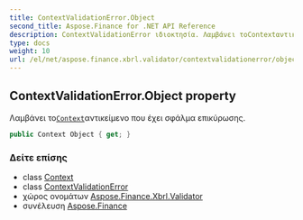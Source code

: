 ```yaml
---
title: ContextValidationError.Object
second_title: Aspose.Finance for .NET API Reference
description: ContextValidationError ιδιοκτησία. Λαμβάνει τοContextαντικείμενο που έχει σφάλμα επικύρωσης.
type: docs
weight: 10
url: /el/net/aspose.finance.xbrl.validator/contextvalidationerror/object/
---
```

## ContextValidationError.Object property

Λαμβάνει το[`Context`](../../../aspose.finance.xbrl/context/)αντικείμενο που έχει σφάλμα επικύρωσης.

```csharp
public Context Object { get; }
```

### Δείτε επίσης

* class [Context](../../../aspose.finance.xbrl/context/)
* class [ContextValidationError](../)
* χώρος ονομάτων [Aspose.Finance.Xbrl.Validator](../../contextvalidationerror/)
* συνέλευση [Aspose.Finance](../../../)


